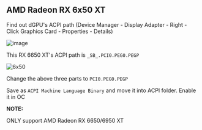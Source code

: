 ## AMD Radeon RX 6x50 XT

Find out dGPU's ACPI path (Device Manager - Display Adapter - Right - Click Graphics Card - Properties - Details)

![image](https://user-images.githubusercontent.com/74492520/212872382-6930a9a8-b462-4f83-8e07-4e309edd3ac9.png)<br>

This RX 6650 XT's ACPI path is `_SB_.PCI0.PEG0.PEGP`

![6x50](https://user-images.githubusercontent.com/74492520/212874976-f3f4945a-b35b-47d2-b708-75eaa251f9b6.jpg)

Change the above three parts to `PCI0.PEG0.PEGP`

Save as `ACPI Machine Language Binary` and move it into ACPI folder. Enable it in OC

**NOTE:**

ONLY support AMD Radeon RX 6650/6950 XT